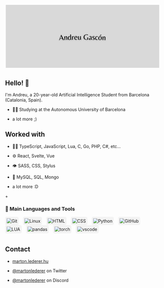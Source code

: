 <h1 align="center">
  <img src="https://raw.githubusercontent.com/andreugaski/andreugaski/master/name.png" alt="Andreu Gascón" />
</h1>

## Hello! 👋

I'm Andreu, a 20-year-old Artificial Intelligence Student from Barcelona (Catalonia, Spain).

- 👨‍💻 Studying at the Autonomous University of Barcelona

+ a lot more ;)

## Worked with

- 👨‍💻 TypeScript, JavaScript, Lua, C, Go, PHP, C#, etc...

- ⚙️ React, Svelte, Vue

- 👁️ SASS, CSS, Stylus

- 💽 MySQL, SQL, Mongo

+ a lot more :D

+ 

### 🧰 Main Languages and Tools

<div style="display:inline-block; background-color:#f3f3f3; border-radius:5px; padding:5px; margin-right:10px;">
    <img alt="Git" width="30px" src="https://cdn.jsdelivr.net/gh/devicons/devicon/icons/git/git-original.svg" />
</div>
<div style="display:inline-block; background-color:#f3f3f3; border-radius:5px; padding:5px; margin-right:10px;">
    <img alt="Linux" width="30px" src="https://cdn.jsdelivr.net/gh/devicons/devicon/icons/linux/linux-original.svg" />
</div>
<div style="display:inline-block; background-color:#f3f3f3; border-radius:5px; padding:5px; margin-right:10px;">
    <img alt="HTML" width="30px" src="https://cdn.jsdelivr.net/gh/devicons/devicon/icons/html5/html5-plain.svg" />
</div>
<div style="display:inline-block; background-color:#f3f3f3; border-radius:5px; padding:5px; margin-right:10px;">
    <img alt="CSS" width="30px" src="https://cdn.jsdelivr.net/gh/devicons/devicon/icons/css3/css3-plain.svg" />
</div>
<div style="display:inline-block; background-color:#f3f3f3; border-radius:5px; padding:5px; margin-right:10px;">
    <img alt="Python" width="30px" src="https://cdn.jsdelivr.net/gh/devicons/devicon/icons/python/python-plain.svg" />
</div>
<div style="display:inline-block; background-color:#f3f3f3; border-radius:5px; padding:5px; margin-right:10px;">
    <img alt="GitHub" width="30px" src="https://cdn.jsdelivr.net/gh/devicons/devicon/icons/github/github-original.svg" />
</div>
<div style="display:inline-block; background-color:#f3f3f3; border-radius:5px; padding:5px; margin-right:10px;">
    <img alt="LUA" width="30px" src="https://cdn.jsdelivr.net/gh/devicons/devicon/icons/lua/lua-original.svg" />
</div>
<div style="display:inline-block; background-color:#f3f3f3; border-radius:5px; padding:5px; margin-right:10px;">
    <img alt="pandas" width="30px" src="https://cdn.jsdelivr.net/gh/devicons/devicon/icons/pandas/pandas-original-wordmark.svg" />
</div>
<div style="display:inline-block; background-color:#f3f3f3; border-radius:5px; padding:5px; margin-right:10px;">
    <img alt="torch" width="30px" src="https://cdn.jsdelivr.net/gh/devicons/devicon/icons/pytorch/pytorch-original.svg" />
</div>
<div style="display:inline-block; background-color:#f3f3f3; border-radius:5px; padding:5px; margin-right:10px;">
    <img alt="vscode" width="30px" src="https://cdn.jsdelivr.net/gh/devicons/devicon/icons/vscode/vscode-original-wordmark.svg" />
</div>

<br />

#

## Contact

- [marton.lederer.hu](https://marton.lederer.hu)

- [@martonlederer](https://twitter.com/martonlederer) on Twitter

- [@martonlederer](./) on Discord
